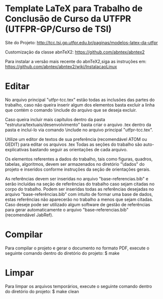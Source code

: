 # Template LaTeX para Trabalho de Conclusão de Curso da UTFPR (UTFPR-GP/Curso de TSI) 

Site do Projeto: http://tcc.tsi.gp.utfpr.edu.br/paginas/modelos-latex-da-utfpr

Customização da classe abnTeX2: <https://github.com/abntex/abntex2>

Para instalar a versão mais recente do abnTeX2,siga as instruções em: https://github.com/abntex/abntex2/wiki/InstalacaoLinux

# Editar
No arquivo principal "utfpr-tcc.tex" estão todas as inclusões das partes do trabalho, caso não queira inserir algum dos elementos basta excluir a linha que contém o comando \include do arquivo que se deseja excluir.

Caso queira incluir mais capítulos dentro da pasta "estrutura/textuais/desenvolvimento" basta criar o arquivo .tex dentro da pasta e incluí-lo via comando \include no arquivo principal "utfpr-tcc.tex".

Utilize um editor de textos de sua preferência (recomendável ATOM ou GEDIT) para editar os arquivos .tex
Todas as seções do trabalho são auto-explicativas bastando seguir as orientações de cada arquivo.

Os elementos referentes a dados do trabalho, tais como figuras, quadros, tabelas, algoritmos, devem ser armazenados no diretório "\dados" do projeto e inseridos conforme instruções da seção de orientações gerais.

As referências devem ser inseridas no arquivo "base-referencias.bib" e serão incluídas na seção de referências do trabalho caso sejam citadas no corpo do trabalho. Podem ser inseridas todas as referências desejadas no arquivo "base-referências.bib" com intuito de formar uma base de dados, estas referências não aparecerão no trabalho a menos que sejam citadas.
Caso deseje pode ser utilizado algum software de gestão de referências para gerar automaticamente o arquivo "base-referencias.bib" (recomendável JabRef).

# Compilar
Para compilar o projeto e gerar o documento no formato PDF, execute o seguinte comando dentro do diretório do projeto:
$ make

# Limpar
Para limpar os arquivos temporários, execute o seguinte comando dentro do diretório do projeto:
$ make clean

